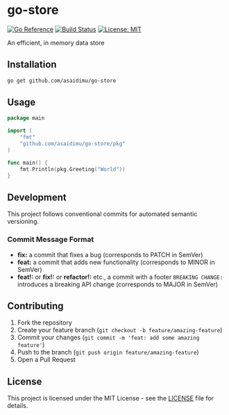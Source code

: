 # go-store

[![Go Reference](https://pkg.go.dev/badge/github.com/asaidimu/go-store.svg)](https://pkg.go.dev/github.com/asaidimu/go-store)
[![Build Status](https://github.com/asaidimu/go-store/workflows/Test%20Workflow/badge.svg)](https://github.com/asaidimu/go-store/actions)
[![License: MIT](https://img.shields.io/badge/License-MIT-yellow.svg)](https://opensource.org/licenses/MIT)

An efficient, in memory data store

## Installation

```bash
go get github.com/asaidimu/go-store
```

## Usage

```go
package main

import (
	"fmt"
	"github.com/asaidimu/go-store/pkg"
)

func main() {
	fmt.Println(pkg.Greeting("World"))
}
```

## Development

This project follows conventional commits for automated semantic versioning.

### Commit Message Format

- **fix:** a commit that fixes a bug (corresponds to PATCH in SemVer)
- **feat:** a commit that adds new functionality (corresponds to MINOR in SemVer)
- **feat!:** or **fix!:** or **refactor!:** etc., a commit with a footer `BREAKING CHANGE:` introduces a breaking API change (corresponds to MAJOR in SemVer)

## Contributing

1. Fork the repository
2. Create your feature branch (`git checkout -b feature/amazing-feature`)
3. Commit your changes (`git commit -m 'feat: add some amazing feature'`)
4. Push to the branch (`git push origin feature/amazing-feature`)
5. Open a Pull Request

## License

This project is licensed under the MIT License - see the [LICENSE](LICENSE) file for details.
